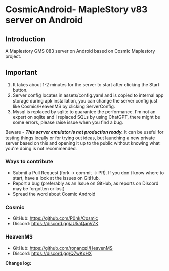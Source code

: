 # CosmicAndroid- MapleStory v83 server on Android

## Introduction
A Maplestory GMS 083 server on Android based on Cosmic Maplestory project.
## Important
1. It takes about 1-2 minutes for the server to start after clicking the Start button.  
2. Server config locates in assets/config.yaml and is copied to internal app storage during apk installation, you can change the server config just like Cosmic/HeavenMS by clicking ServerConfig.  
3. Mysql is replaced by sqlite to guarantee the performance. I'm not an expert on sqlite and I replaced SQLs by using ChatGPT, there might be some errors, please raise issue when you find a bug.

Beware - ***This server emulator is not production ready.***
It can be useful for testing things locally or for trying out ideas, but launching a new private server based on this and opening it up to the public
without knowing what you're doing is not recommended.

### Ways to contribute

* Submit a Pull Request (fork -> commit -> PR). If you don't know where to start, have a look at the issues on GitHub.
* Report a bug (preferably as an Issue on GitHub, as reports on Discord may be forgotten or lost)
* Spread the word about Cosmic Android

### Cosmic

- GitHub: https://github.com/P0nk/Cosmic
- Discord: https://discord.gg/JU5aQapVZK

### HeavenMS
- GitHub: https://github.com/ronancpl/HeavenMS
- Discord: https://discord.gg/Q7wKxHX


**Change log:**